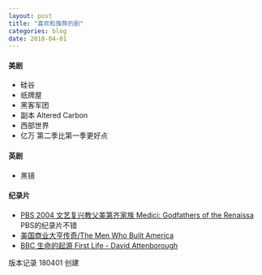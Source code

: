 ```yaml
---
layout: post
title: "喜欢和推荐的剧"
categories: blog
date: 2018-04-01
---
```


#### 美剧

* 硅谷
* 纸牌屋
* 黑客军团
* 副本 Altered Carbon
* 西部世界
* 亿万 第二季比第一季更好点

#### 英剧

* 黑镜

#### 纪录片

* [PBS 2004 文艺复兴教父美第齐家族 Medici: Godfathers of the Renaissa](https://www.bilibili.com/video/av4419738/) PBS的纪录片不错
* [美国商业大亨传奇/The Men Who Built America](https://www.bilibili.com/video/av3640417/)
* [BBC 生命的起源 First Life - David Attenborough](https://movie.douban.com/subject/5365449/)

版本记录
180401 创建
